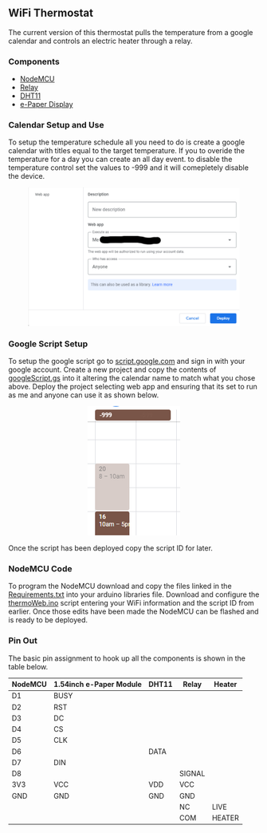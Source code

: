 ## WiFi Thermostat
The current version of this thermostat pulls the temperature from a google calendar and controls an electric heater through a relay.

### Components
- [NodeMCU](https://www.digikey.ca/en/products/detail/adafruit/2821/1528-1530-ND/5775536)
- [Relay](https://www.digikey.ca/en/products/detail/dfrobot/DFR0251/6588596)
- [DHT11](https://www.digikey.ca/en/products/detail/adafruit-industries-llc/386/5356713?s=N4IgTCBcDaICIAkAqBGFIC6BfIA)
- [e-Paper Display](https://www.waveshare.com/product/1.54inch-e-paper-module.htm)

### Calendar Setup and Use
To setup the temperature schedule all you need to do is create a google calendar with titles equal to the target temperature. If you to overide the temperature for a day you can create an all day event. to disable the temperature control set the values to -999 and it will comepletely disable the device.
<center><figure><img src=https://raw.githubusercontent.com/ealexanderca/thermostat/main/extras/GSconfig.png alt='missing' /></figure></center>

### Google Script Setup
To setup the google script go to [script.google.com](https://script.google.com/) and sign in with your google account. Create a new project and copy the contents of [googleScript.gs](https://raw.githubusercontent.com/ealexanderca/thermostat/main/googleScript.gs) into it altering the calendar name to match what you chose above. Deploy the project selecting web app and ensuring that its set to run as me and anyone can use it as shown below.
<center><figure><img src=https://raw.githubusercontent.com/ealexanderca/thermostat/main/extras/Calendar.png alt='missing' /></figure></center>
Once the script has been deployed copy the script ID for later.

### NodeMCU Code
To program the NodeMCU download and copy the files linked in the [Requirements.txt](https://raw.githubusercontent.com/ealexanderca/thermostat/main/Requirements.txt) into your arduino libraries file. Download and configure the [thermoWeb.ino](https://raw.githubusercontent.com/ealexanderca/thermostat/main/thermoWeb/thermoWeb.ino) script entering your WiFi information and the script ID from earlier. Once those edits have been made the NodeMCU can be flashed and is ready to be deployed.

### Pin Out
The basic pin assignment to hook up all the components is shown in the table below.

| NodeMCU | 1.54inch e-Paper Module | DHT11 | Relay  | Heater |
|---------|-------------------------|-------|--------|--------|
| D1      | BUSY                    |       |        |        |
| D2      | RST                     |       |        |        |
| D3      | DC                      |       |        |        |
| D4      | CS                      |       |        |        |
| D5      | CLK                     |       |        |        |
| D6      |                         | DATA  |        |        |
| D7      | DIN                     |       |        |        |
| D8      |                         |       | SIGNAL |        |
| 3V3     | VCC                     | VDD   | VCC    |        |
| GND     | GND                     | GND   | GND    |        |
|         |                         |       | NC     | LIVE   |
|         |                         |       | COM    | HEATER |
